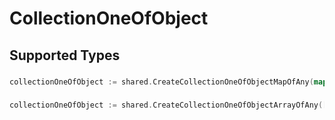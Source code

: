 # CollectionOneOfObject


## Supported Types

### 

```go
collectionOneOfObject := shared.CreateCollectionOneOfObjectMapOfAny(map[string]any{/* values here */})
```

### 

```go
collectionOneOfObject := shared.CreateCollectionOneOfObjectArrayOfAny([]any{/* values here */})
```

